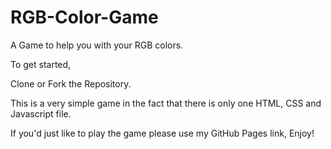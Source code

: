 # RGB-Color-Game
A Game to help you with your RGB colors.

To get started,

Clone or Fork the Repository.

This is a very simple game in the fact that there is only one HTML, CSS and Javascript file.

If you'd just like to play the game please use my GitHub Pages link, Enjoy!

